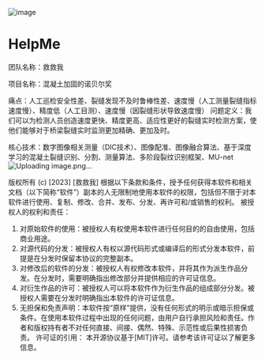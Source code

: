 ![image](https://github.com/MLA777/HelpMe/assets/91509694/9033f000-d4e2-4421-a0e5-61907b5d8857)
# HelpMe
团队名称：救救我

项目名称：混凝土加固的诺贝尔奖

痛点：人工巡检安全性差、裂缝发现不及时鲁棒性差、速度慢（人工测量裂缝指标速度慢）、精度低（人工目测）、速度慢（因裂缝形状导致速度慢）
问题定义：我们可以为检测人员创造速度更快、精度更高、适应性更好的裂缝实时检测方案，使他们能够对于桥梁裂缝实时监测更加精确、更加及时。

核心技术：数字图像相关测量（DIC技术）、图像配准、图像融合算法、基于深度学习的混凝土裂缝识别、分割、测量算法、多阶段裂纹识别框架、MU-net
![Uploading image.png…]()


版权所有 (c) [2023] [救救我]
根据以下条款和条件，授予任何获得本软件和相关文档（以下简称“软件”）副本的人无限制地使用本软件的权限，包括但不限于对本软件进行使用、复制、修改、合并、发布、分发、再许可和/或销售的权利。
被授权人的权利和责任：
1. 对原始软件的使用：被授权人有权使用本软件进行任何目的的自由使用，包括商业用途。
2. 对源代码的分发：被授权人有权以源代码形式或编译后的形式分发本软件，前提是在分发时保留本协议的完整副本。
3. 对修改后的软件的分发：被授权人有权修改本软件，并将其作为派生作品分发。在分发时，需要明确指出修改部分并提供相应的许可证信息。
4. 对衍生作品的许可：被授权人可以将本软件作为衍生作品的组成部分分发。被授权人需要在分发时明确指出本软件的许可证信息。
5. 无担保和免责声明：本软件按“原样”提供，没有任何形式的明示或暗示担保或条件。在使用本软件过程中出现的任何问题，由用户自行承担风险和责任。作者和版权持有者不对任何直接、间接、偶然、特殊、示范性或后果性损害负责。
许可证的引用：
本开源协议基于[MIT]许可。请参考该许可证以了解更多信息。







